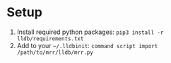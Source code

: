 # Setup

1. Install required python packages: `pip3 install -r lldb/requirements.txt`
1. Add to your `~/.lldbinit`: `command script import /path/to/mrr/lldb/mrr.py`
